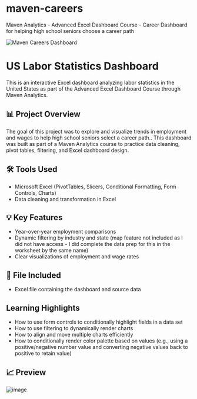 # maven-careers
Maven Analytics - Advanced Excel Dashboard Course - Career Dashboard for helping high school seniors choose a career path

![Maven Careers Dashboard](https://github.com/user-attachments/assets/df93e840-4484-4e05-85a2-7f99e6aa215c)

# US Labor Statistics Dashboard

This is an interactive Excel dashboard analyzing labor statistics in the United States as part of the Advanced Excel Dashboard Course through Maven Analytics.
## 📊 Project Overview

The goal of this project was to explore and visualize trends in employment and wages to help high school seniors select a career path.. This dashboard was built as part of a Maven Analytics course to practice data cleaning, pivot tables, filtering, and Excel dashboard design.

## 🛠️ Tools Used

- Microsoft Excel (PivotTables, Slicers, Conditional Formatting, Form Controls, Charts)
- Data cleaning and transformation in Excel

## 💡 Key Features

- Year-over-year employment comparisons
- Dynamic filtering by industry and state (map feature not included as I did not have access - I did complete the data prep for this in the worksheet by the same name)
- Clear visualizations of employment and wage rates

## 📁 File Included

- Excel file containing the dashboard and source data

## Learning Highlights
- How to use form controls to conditionally highlight fields in a data set
- How to use filtering to dynamically render charts
- How to align and move multiple charts efficiently
- How to conditionally render color palette based on values (e.g., using a positive/negative number value and converting negative values back to positive to retain value)

## 📈 Preview
![image](https://github.com/user-attachments/assets/c205b2a0-ad89-4b41-83b8-26ce40f31178)
